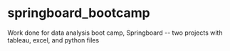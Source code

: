 # springboard_bootcamp
Work done for data analysis boot camp, Springboard -- two projects with tableau, excel, and python files
